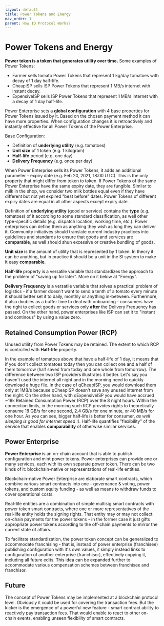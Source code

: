 ```yaml
---
layout: default
title: Power Tokens and Energy
nav_order: 1
parent: How IQ Protocol Works?
---
```


<!--

Page meta:
- Goal: Explain how it works.
- Status: This is a dump of ideas, worse than a draft. Add. Distill. Proofread.

-->

Power Tokens and Energy
================================================================================

**Power token is a token that generates utility over time.**
Some examples of Power Tokens:
- Farmer sells tomato Power Tokens that represent 1 kg/day tomatoes with decay of 1 day half-life.
- CheapISP sells ISP Power Tokens that represent 1 MB/s internet with instant decay.
- ExpensiveISP sells ISP Power Tokens that represent 1 MB/s internet with a decay of 1 day half-life.

Power Enterprise sets a **global configuration** with 4 base properties for Power Tokens issued by it.
Based on the chosen payment method it can have more properties.
When configuration changes it is retroactively and instantly effective for all Power Tokens of the Power Enterprise.

Base Configuration:
- Definition of **underlying utility** (e.g. tomatoes)
- **Unit size** of 1 token (e.g. 1 kilogram)
- **Half-life** period (e.g. one day)
- **Delivery Frequency** (e.g. once per day)

When Power Enterprise sells its Power Tokens, it adds an additional parameter - expiry date (e.g. Feb 20, 2021, 18:00 UTC).
This is the only property that might differ from token to token.
If Power Tokens of the same Power Enterprise have the same expiry date, they are fungible.
Similar to milk in the shop, we consider two milk bottles equal even if they have different but not yet expired "best before" dates.
Power Tokens of different expiry dates are equal in all other aspects except expiry date.

Definition of **underlying utility** (good or service) contains the **type** (e.g. tomatoes) of it according to some standard classification, as well other type-specific details (e.g. dispatch location, working time, etc.).
Power enterprises can define them as anything they wish as long they can deliver it.
Community initiatives should translate current industry practices into guidelines and standards to ensure that goods and services are **comparable**, as well should shun excessive or creative bundling of goods.

**Unit size** is the amount of utility that is represented by 1 token.
In theory it can be anything, but in practice it should be a unit in the SI system to make it easy **comparable.**

**Half-life** property is a versatile variable that standardizes the approach to the problem of "saving up for later".
More on it below at "Energy".

**Delivery Frequency** is a versatile variable that solves a practical problem of logistics - if a farmer doesn't want to send a tenth of a tomato every minute it should better set it to daily, monthly or anything in-between.
Furthermore, it also doubles as a buffer time to deal with onboarding - consumers have the right to collect goods or services only **after** the Delivery Frequency has passed.
On the other hand, power enterprises like ISP can set it to "instant and continous" by using a value zero.




Retained Consumption Power (RCP)
--------------------------------------------------------------------------------

Unused utility from Power Tokens may be retained.
The extent to which RCP is controlled with **Half-life** property.

In the example of tomatoes above that have a half-life of 1 day, it means that if you don't collect tomatoes today then you can collect one and a half of them tomorrow (half saved from today and one whole from tomorrow).
The difference between two ISP providers illustrates it better.
Let's say you haven't used the internet all night and in the morning need to quickly download a huge file.
In the case of qCheapISP, you would download them only at 1MB/s because qCheapISP doesn't save any unused internet from the night.
On the other hand, with qExpensiveISP you would have accrued ~18k Retained Consumption Power (RCP) over the 8 night hours.
Within the connection limits, in the morning such RCP provides rights to theoretically consume 18 GB/s for one second, 2.4 GB/s for one minute, or 40 MB/s for one hour.
As you can see, bigger half-life is better for consumer, *as well sleeping is good for internet speed :)*.
Half-life quantifies "flexibility" of the service that enables **comparability** of otherwise similar services.


Power Enterprise
--------------------------------------------------------------------------------

**Power Enterprise** is an on-chain account that is able to publish configuration and mint power tokens.
Power enterprises can provide one or many services, each with its own separate power token.
There can be two kinds of it: blockchain-native or representations of real-life entities.

Blockchain-native Power Enterprise are elaborate smart contracts, which combine various smart contracts into one - governance & voting, power tokens, and custom equity funding - as well as means to withdraw funds to cover operational costs.

Real-life entities are a combination of simple multisig smart contracts with power token smart contracts, where one or more representatives of the real-life entity holds the signing rights.
That entity may or may not collect on-chain payments for the power tokens - in the former case it just gifts appropriate power tokens according to the off-chain payments to mirror the current state of affairs.

To facilitate standardization, the power token concept can be generalized to accommodate franchising - that is, instead of power enterprise (franchisee) publishing configuration with it's own values, it simply instead links to configuration of another enterprise (franchisor), effectively copying it, including all future edits.
This idea can be expanded further to accommodate various compensation schemes between franchisee and franchisor.




Future
--------------------------------------------------------------------------------

The concept of Power Tokens may be implemented at a blockchain protocol level.
Obviously it could be used for covering the transaction fees.
But the kicker is the emergence of a powerful new feature - smart contract ability to reactively pay transaction fees.
That would enable to react to other on-chain events, enabling unseen flexibility of smart contracts.
